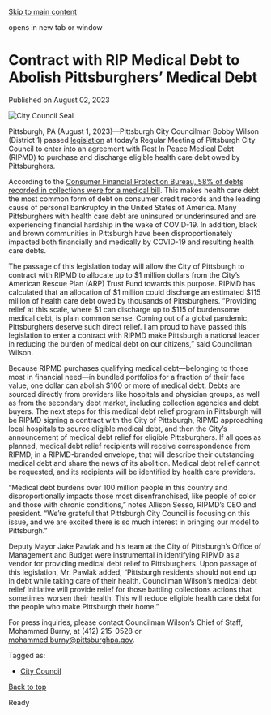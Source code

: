 [Skip to main content](https://www.pittsburghpa.gov/City-Government/City-Council/Districts/Bobby-Wilson-District-1/1-Newsletters-Press-Releases/Councilman-Bobby-Wilson-Passes-Legislation-to-Authorize-Contract-with-RIP-Medical-Debt-to-Abolish-Pittsburghers%E2%80%99-Medical-Debt#main-content)

opens in new tab or window

# Contract with RIP Medical Debt to Abolish Pittsburghers’ Medical Debt

Published on August 02, 2023

![City Council Seal](https://www.pittsburghpa.gov/files/assets/city/v/1/city-council/images/15528_city-council-seal.png?dimension=pageimage&w=480)

Pittsburgh, PA (August 1, 2023)—Pittsburgh City Councilman Bobby Wilson (District 1) passed [legislation](https://pittsburgh.legistar.com/LegislationDetail.aspx?ID=6292032&GUID=3D445DF0-E84A-49ED-9529-4621268DBA5B&Options=ID|Text|&Search=medical+debt) at today’s Regular Meeting of Pittsburgh City Council to enter into an agreement with Rest In Peace Medical Debt (RIPMD) to purchase and discharge eligible health care debt owed by Pittsburghers.

According to the [Consumer Financial Protection Bureau, 58% of debts recorded in collections were for a medical bill](https://files.consumerfinance.gov/f/documents/cfpb_medical-debt-burden-in-the-united-states_report_2022-03.pdf). This makes health care debt the most common form of debt on consumer credit records and the leading cause of personal bankruptcy in the United States of America. Many Pittsburghers with health care debt are uninsured or underinsured and are experiencing financial hardship in the wake of COVID-19. In addition, black and brown communities in Pittsburgh have been disproportionately impacted both financially and medically by COVID-19 and resulting health care debts.

The passage of this legislation today will allow the City of Pittsburgh to contract with RIPMD to allocate up to $1 million dollars from the City’s American Rescue Plan (ARP) Trust Fund towards this purpose. RIPMD has calculated that an allocation of $1 million could discharge an estimated $115 million of health care debt owed by thousands of Pittsburghers. “Providing relief at this scale, where $1 can discharge up to $115 of burdensome medical debt, is plain common sense. Coming out of a global pandemic, Pittsburghers deserve such direct relief. I am proud to have passed this legislation to enter a contract with RIPMD make Pittsburgh a national leader in reducing the burden of medical debt on our citizens,” said Councilman Wilson.

Because RIPMD purchases qualifying medical debt—belonging to those most in financial need—in bundled portfolios for a fraction of their face value, one dollar can abolish $100 or more of medical debt. Debts are sourced directly from providers like hospitals and physician groups, as well as from the secondary debt market, including collection agencies and debt buyers. The next steps for this medical debt relief program in Pittsburgh will be RIPMD signing a contract with the City of Pittsburgh, RIPMD approaching local hospitals to source eligible medical debt, and then the City’s announcement of medical debt relief for eligible Pittsburghers. If all goes as planned, medical debt relief recipients will receive correspondence from RIPMD, in a RIPMD-branded envelope, that will describe their outstanding medical debt and share the news of its abolition. Medical debt relief cannot be requested, and its recipients will be identified by health care providers.

“Medical debt burdens over 100 million people in this country and disproportionally impacts those most disenfranchised, like people of color and those with chronic conditions,” notes Allison Sesso, RIPMD’s CEO and president. “We’re grateful that Pittsburgh City Council is focusing on this issue, and we are excited there is so much interest in bringing our model to Pittsburgh.”

Deputy Mayor Jake Pawlak and his team at the City of Pittsburgh’s Office of Management and Budget were instrumental in identifying RIPMD as a vendor for providing medical debt relief to Pittsburghers. Upon passage of this legislation, Mr. Pawlak added, “Pittsburgh residents should not end up in debt while taking care of their health. Councilman Wilson’s medical debt relief initiative will provide relief for those battling collections actions that sometimes worsen their health. This will reduce eligible health care debt for the people who make Pittsburgh their home.”

For press inquiries, please contact Councilman Wilson’s Chief of Staff, Mohammed Burny, at (412) 215-0528 or [mohammed.burny@pittsburghpa.gov](mailto:mohammed.burny@pittsburghpa.gov).

Tagged as:

- [City Council](https://www.pittsburghpa.gov/News-articles?dlv_OC%20CL%20City%20News%20Listing=(dd_OC%20News%20Categories=City%20Council))

[Back to top](https://www.pittsburghpa.gov/City-Government/City-Council/Districts/Bobby-Wilson-District-1/1-Newsletters-Press-Releases/Councilman-Bobby-Wilson-Passes-Legislation-to-Authorize-Contract-with-RIP-Medical-Debt-to-Abolish-Pittsburghers%E2%80%99-Medical-Debt#body-top)

Ready
